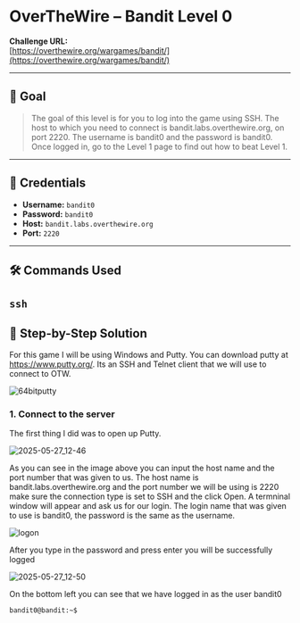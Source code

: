 # OverTheWire – Bandit Level 0

**Challenge URL:**  
[https://overthewire.org/wargames/bandit/](https://overthewire.org/wargames/bandit/)

---

## 🧠 Goal

> The goal of this level is for you to log into the game using SSH. The host to which you need to connect is bandit.labs.overthewire.org, on port 2220. The username is bandit0 and the password is bandit0. Once logged in, go to the Level 1 page to find out how to beat Level 1.

---

## 🔑 Credentials

- **Username:** `bandit0`
- **Password:** `bandit0`
- **Host:** `bandit.labs.overthewire.org`
- **Port:** `2220`

---

## 🛠️ Commands Used

`ssh`
---

## 📜 Step-by-Step Solution

For this game I will be using Windows and Putty. You can download putty at https://www.putty.org/. Its an SSH and Telnet client that we will use to connect to OTW.

![64bitputty](https://github.com/user-attachments/assets/38c549e3-6efd-4c3f-8db4-3c827706aae6)

### 1. Connect to the server

The first thing I did was to open up Putty.

![2025-05-27_12-46](https://github.com/user-attachments/assets/8bec0c44-739c-40c7-9707-d3abfede54f3)

As you can see in the image above you can input the host name and the port number that was given to us. The host name is bandit.labs.overthewire.org and the port number we will be using is 2220
make sure the connection type is set to SSH and the click Open. A termninal window will appear and ask us for our login. The login name that was given to use is bandit0, the password is the same as the username.

![logon](https://github.com/user-attachments/assets/a40d9804-dcd0-4694-9e0f-a58ec6a4cea7)

After you type in the password and press enter you will be successfully logged

![2025-05-27_12-50](https://github.com/user-attachments/assets/7fa75eba-4453-4ceb-be29-4ddbc6c5da7a)

On the bottom left you can see that we have logged in as the user bandit0
```bash
bandit0@bandit:~$

